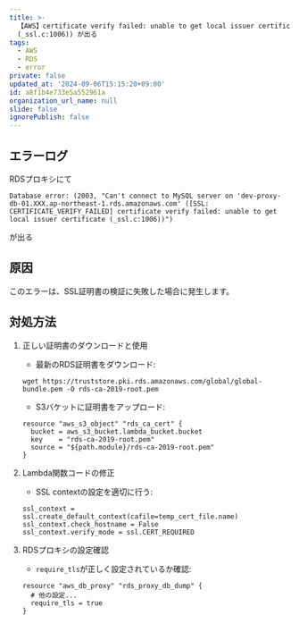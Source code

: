 ```yaml
---
title: >-
  【AWS】certificate verify failed: unable to get local issuer certificate
  (_ssl.c:1006)) が出る
tags:
  - AWS
  - RDS
  - error
private: false
updated_at: '2024-09-06T15:15:20+09:00'
id: a8f1b4e733e5a552961a
organization_url_name: null
slide: false
ignorePublish: false
---
```

## エラーログ
RDSプロキシにて

```
Database error: (2003, "Can't connect to MySQL server on 'dev-proxy-db-01.XXX.ap-northeast-1.rds.amazonaws.com' ([SSL: CERTIFICATE_VERIFY_FAILED] certificate verify failed: unable to get local issuer certificate (_ssl.c:1006))")
```
が出る


## 原因
このエラーは、SSL証明書の検証に失敗した場合に発生します。

## 対処方法
1. 正しい証明書のダウンロードと使用
   - 最新のRDS証明書をダウンロード:
   ```
   wget https://truststore.pki.rds.amazonaws.com/global/global-bundle.pem -O rds-ca-2019-root.pem
   ```
   - S3バケットに証明書をアップロード:
   ```
   resource "aws_s3_object" "rds_ca_cert" {
     bucket = aws_s3_bucket.lambda_bucket.bucket
     key    = "rds-ca-2019-root.pem"
     source = "${path.module}/rds-ca-2019-root.pem"
   }
   ```

2. Lambda関数コードの修正
   - SSL contextの設定を適切に行う:
   ```
   ssl_context = ssl.create_default_context(cafile=temp_cert_file.name)
   ssl_context.check_hostname = False
   ssl_context.verify_mode = ssl.CERT_REQUIRED
   ```

3. RDSプロキシの設定確認
   - `require_tls`が正しく設定されているか確認:
   ```
   resource "aws_db_proxy" "rds_proxy_db_dump" {
     # 他の設定...
     require_tls = true
   }
   ```
